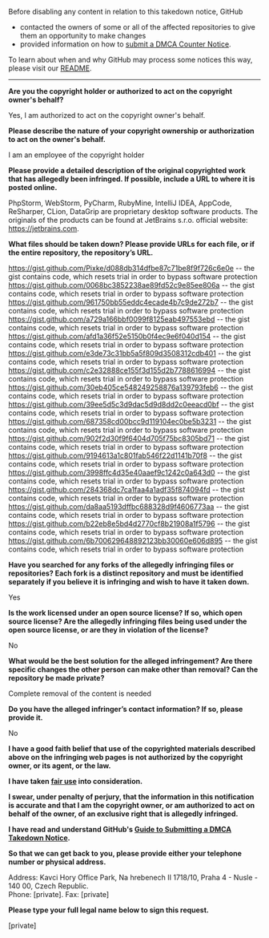 Before disabling any content in relation to this takedown notice, GitHub
- contacted the owners of some or all of the affected repositories to give them an opportunity to make changes
- provided information on how to [submit a DMCA Counter Notice](https://docs.github.com/en/articles/guide-to-submitting-a-dmca-counter-notice).

To learn about when and why GitHub may process some notices this way, please visit our [README](https://github.com/github/dmca/blob/master/README.md).

---

**Are you the copyright holder or authorized to act on the copyright owner's behalf?**

Yes, I am authorized to act on the copyright owner's behalf.

**Please describe the nature of your copyright ownership or authorization to act on the owner's behalf.**

I am an employee of the copyright holder

**Please provide a detailed description of the original copyrighted work that has allegedly been infringed. If possible, include a URL to where it is posted online.**

PhpStorm, WebStorm, PyCharm, RubyMine, IntelliJ IDEA, AppCode, ReSharper, CLion, DataGrip are proprietary desktop software products. The originals of the products can be found at JetBrains s.r.o. official website: https://jetbrains.com.

**What files should be taken down? Please provide URLs for each file, or if the entire repository, the repository’s URL.**

https://gist.github.com/Pixke/d088db314dfbe87c71be8f9f726c6e0e -- the gist contains code, which resets trial in order to bypass software protection  
https://gist.github.com/0068bc3852238ae89fd52c9e85ee806a -- the gist contains code, which resets trial in order to bypass software protection  
https://gist.github.com/961750bb55eddc4ecade4b7c9de272b7 -- the gist contains code, which resets trial in order to bypass software protection  
https://gist.github.com/a729a166bbf0099f8125eab497553ebd -- the gist contains code, which resets trial in order to bypass software protection  
https://gist.github.com/afd1a36f52e5150b0f4ec9e6f040d154 -- the gist contains code, which resets trial in order to bypass software protection  
https://gist.github.com/e3de73c31bb5a5f809d3508312cdb401 -- the gist contains code, which resets trial in order to bypass software protection  
https://gist.github.com/c2e32888ce155f3d155d2b7788616994 -- the gist contains code, which resets trial in order to bypass software protection  
https://gist.github.com/30eb405ce548249258876a139793feb6 -- the gist contains code, which resets trial in order to bypass software protection  
https://gist.github.com/39ee5d5c3d9dac5d9d8dd2c0eeacd0bf -- the gist contains code, which resets trial in order to bypass software protection  
https://gist.github.com/687358cd00bcc9d119104ec0be5b3231 -- the gist contains code, which resets trial in order to bypass software protection  
https://gist.github.com/902f2d30f9f6404d705f75bc8305bd71 -- the gist contains code, which resets trial in order to bypass software protection  
https://gist.github.com/9194613a1c801fab546f22d1141b70f8 -- the gist contains code, which resets trial in order to bypass software protection  
https://gist.github.com/3998ffc4d35e40aaef9c1242c0a643d0 -- the gist contains code, which resets trial in order to bypass software protection  
https://gist.github.com/284368dc7ca1faa4a1adf35f874094fd -- the gist contains code, which resets trial in order to bypass software protection  
https://gist.github.com/da8aa5193dffbc688328d9f4606773aa -- the gist contains code, which resets trial in order to bypass software protection  
https://gist.github.com/b22eb8e5bd4d2770cf8b21908a1f5796 -- the gist contains code, which resets trial in order to bypass software protection  
https://gist.github.com/6b700629648892123bb30060e606d895 -- the gist contains code, which resets trial in order to bypass software protection

**Have you searched for any forks of the allegedly infringing files or repositories? Each fork is a distinct repository and must be identified separately if you believe it is infringing and wish to have it taken down.**

Yes

**Is the work licensed under an open source license? If so, which open source license? Are the allegedly infringing files being used under the open source license, or are they in violation of the license?**

No

**What would be the best solution for the alleged infringement? Are there specific changes the other person can make other than removal? Can the repository be made private?**

Complete removal of the content is needed

**Do you have the alleged infringer’s contact information? If so, please provide it.**

No

**I have a good faith belief that use of the copyrighted materials described above on the infringing web pages is not authorized by the copyright owner, or its agent, or the law.**

**I have taken <a href="https://www.lumendatabase.org/topics/22">fair use</a> into consideration.**

**I swear, under penalty of perjury, that the information in this notification is accurate and that I am the copyright owner, or am authorized to act on behalf of the owner, of an exclusive right that is allegedly infringed.**

**I have read and understand GitHub's <a href="https://docs.github.com/articles/guide-to-submitting-a-dmca-takedown-notice/">Guide to Submitting a DMCA Takedown Notice</a>.**

**So that we can get back to you, please provide either your telephone number or physical address.**

Address: Kavci Hory Office Park, Na hrebenech II 1718/10, Praha 4 - Nusle - 140 00, Czech Republic.  
Phone: [private]. Fax: [private]

**Please type your full legal name below to sign this request.**

[private]
